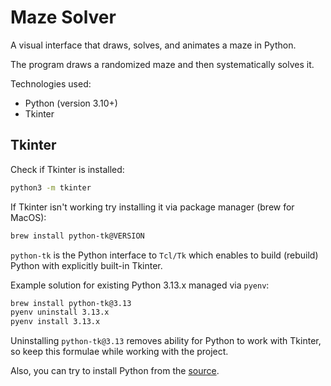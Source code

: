 # Maze Solver

A visual interface that draws, solves, and animates a maze in Python.

The program draws a randomized maze and then systematically solves it.

Technologies used:
- Python (version 3.10+)
- Tkinter

## Tkinter

Check if Tkinter is installed:

```bash
python3 -m tkinter
```

If Tkinter isn't working try installing it via package manager (brew for MacOS):

```bash
brew install python-tk@VERSION
```

`python-tk` is the Python interface to `Tcl/Tk` which enables to build (rebuild) Python with explicitly built-in Tkinter.

Example solution for existing Python 3.13.x managed via `pyenv`:

```bash
brew install python-tk@3.13
pyenv uninstall 3.13.x
pyenv install 3.13.x
```

Uninstalling `python-tk@3.13` removes ability for Python to work with Tkinter, so keep this formulae while working with the project.

Also, you can try to install Python from the [source](https://www.python.org/downloads/).